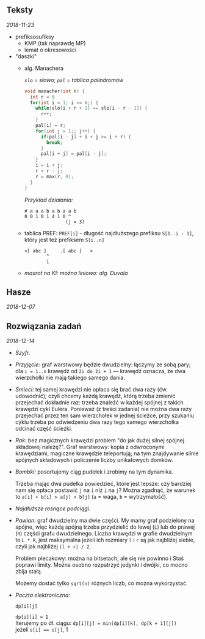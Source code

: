 
Teksty
---
*2018-11-23*

- prefiksosufiksy
  - KMP (tak naprawdę MP)
  - lemat o okresowości
- "daszki"
  - alg. Manachera

    *`slo` = słowo; `pal` = tablica palindromów*
    ```cpp
    void manacher(int n) {
      int r = 0
      for(int i = 1; i <= n;) {
        while(slo[i + r + 1] == slo[i - r - 1]) {
          r++;
        }
        pal[i] = r;
        for(int j = 1;; j++) {
          if(pal[i - j] + i + j >= i + r) {
            break;
          }
          pal[i + j] = pal[i - j];
        }
        i = i + j;
        r = r - j;
        r = max(r, 0);
      }
    }
    ```

    *Przykład działania:*
    ```
    # a a a b a b a a b
    0 0 1 0 1 4 1 0 ^
                   (j = 3)
    ```
  - tablica PREF: `PREF[i]` - długość najdłuższego prefiksu `S[1..i - 1]`, który jest też prefiksem `S[i..n]`

    ```
    <[ abc ]     .[ abc ]   >
            ^
            i
    ```
  - *maxrot na KI: można liniowo: alg. Duvala*

Hasze
---
*2018-12-07*

Rozwiązania zadań
---
*2018-12-14*

- *Szyfr.*
- *Przyjęcie:*
  graf warstwowy będzie dwudzielny: łączymy ze sobą pary; dla `i = 1..n` krawędź od `2i do 2i + 1` — krawędź oznacza, że dwa wierzchołki nie mają takiego samego dania.

- *Śmieci:*
  tej samej krawędzi nie opłaca się brać dwa razy (ćw. udowodnić); czyli chcemy każdą krawędź, którą trzeba zmienić przejechać dokładnie raz: trzeba znaleźć w każdej spójnej z takich krawędzi cykl Eulera. Ponieważ (z treści zadania) nie można dwa razy przejechać przez ten sam wierzchołek w jednej ścieżce, przy szukaniu cyklu trzeba po odwiedzeniu dwa razy tego samego wierzchołka odcinać część ścieżki.

- *Rak:*
  bez magicznych krawędzi problem "do jak dużej silnej spójnej składowej należę?". Graf warstwowy: kopia z odwróconymi krawędziami, magiczne krawędzie teleportują; na tym znajdywanie silnie spójnych składowych i policzenie liczby unikatowych domków.

- *Bombki:*
  posortujemy ciąg pudełek i zrobimy na tym dynamika.
  
  Trzeba mając dwa pudełka powiedzieć, które jest lepsze: czy bardziej nam się opłaca postawić `j` na `i` niż `i` na `j`? Można zgadnąć, że warunek to `a[i] + b[i] > a[j] + b[j]` (`a` = waga, `b` = wytrzymałość).

- *Najdłuższe rosnące podciągi.*

- *Pawian:*
  graf dwudzielny ma dwie części. My mamy graf podzielony na spójne, więc każdą spójną trzeba przydzielić do lewej (`L`) lub do prawej (`R`) części grafu dwudzielnego. Liczba krawędzi w grafie dwudzielnym to `L * R`, jest maksymalna jeżeli ich rozmiary `l` i `r` są jak najbliżej siebie, czyli jak najbliżej `(l + r) / 2`.

  Problem plecakowy: można na bitsetach, ale się nie powinno i Staś poprawi limity. Można osobno rozpatrzyć jedynki i dwójki, co mocno zbija stałą.

  Możemy dostać tylko `sqrt(n)` różnych liczb, co można wykorzystać.

- *Poczta elektroniczna:*
  
  `dp[i][j]`

  `dp[i][i] = 1` \
  Iterujemy po dł. ciągu: `dp[i][j] = min(dp[i][k], dp[k + 1][j])` \
  jeżeli `s[i] == s[j]`, 1

